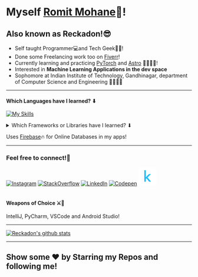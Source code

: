 # Myself <a href='https://github.com/Reckadon'>Romit Mohane</a>👋!
## Also known as Reckadon!😎

- Self taught Programmer💻and Tech Geek👨‍💻! 
- Done some Freelancing work too on <a target="blank" href='https://www.fiverr.com/reckadon?public_mode=true'>Fiverr</a>!
- Currently learning and practicing [PyTorch](https://pytorch.org/) and [Astro](https://astro.build/) 🚀🤖👨‍💻!
- Interested in **Machine Learning Applications in the dev space**
- Sophomore at Indian Institute of Technology, Gandhinagar, department of Computer Science and Engineering 👨‍💻👨‍🎓

---
####  Which Languages have I learned? ⬇
[![My Skills](https://skillicons.dev/icons?i=java,js,ts,python,dart,cpp,c,cs,html,css)]()


  <details >
  <summary>Which Frameworks or Libraries have I learned? ⬇</summary>
<ul>
  <li><a href="https://react.dev/">ReactJS</a></li>
  <li><a href="https://expressjs.com/">ExpressJS</a></li>
  <li><a href="https://flask.palletsprojects.com/en/3.0.x/">Flask</a></li>
  <li><a href="https://socket.io/">Socket.io</a></li>
  <li><a href="https://pandas.pydata.org/">Pandas</a></li>
  <li><a href="https://scikit-learn.org/stable/">scikit-Learn</a></li>
  <li><a href="https://numpy.org">NumPy</a></li>
  <li><a href="https://openjfx.io/">JavaFX</a></li>
  <li><a href="https://flutter.dev/">Flutter</a></li>
  <li><a href="https://developer.android.com/">Android Native</a></li>
  <li><a href="https://www.chartjs.org/">Chart.js</a></li>
  <li><a href="https://unity.com/">Unity (A Game Engine)</a></li>
</ul></details>

Uses <a target="_blank" href='https://firebase.google.com/'>Firebase</a>🔥 for Online Databases in my apps!<hr/>
### Feel free to connect!💃
[![Instagram](https://skillicons.dev/icons?i=instagram)](https://www.instagram.com/its_romit.m/)
[![StackOverflow](https://skillicons.dev/icons?i=stackoverflow)](https://stackoverflow.com/users/14729894/romit-mohane)
[![LinkedIn](https://skillicons.dev/icons?i=linkedin)](https://www.linkedin.com/in/romit-mohane/)
[![Codepen](https://skillicons.dev/icons?i=codepen)](https://codepen.io/reckadon)
[![Kaggle](./img/kaggle_logo.png)](https://www.kaggle.com/romitmohane)
<br/>
<br>
<h4>Weapons of Choice ⚔🏹</h4>
IntelliJ, PyCharm, VSCode and Android Studio!
<hr>

[![Reckadon's github stats](https://github-readme-stats.vercel.app/api?username=Reckadon&theme=dark)](https://github.com/anuraghazra/github-readme-stats)


<hr/>
<h2>Show some ❤ by Starring my Repos and following me!<h2/>
